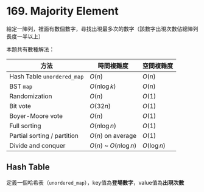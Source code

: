 # 169. Majority Element

給定一陣列，裡面有數個數字，尋找出現最多次的數字（該數字出現次數佔總陣列長度一半以上）

本題共有數種解法：

| 方法 | 時間複雜度 | 空間複雜度 |
| --- | --------- | -------- |
| Hash Table `unordered_map` | $O(n)$ | $O(n)$ | 
| BST `map` | $O(n\log{k})$ | $O(n)$ |
| Randomization | $O(n)$ | $O(1)$ |
| Bit vote | $O(32n)$ | $O(1)$ |
| Boyer-Moore vote | $O(n)$ | $O(1)$ |
| Full sorting | $O(n\log n)$ | $O(1)$ |
| Partial sorting / partition | $O(n)$ on average | $O(1)$ |
| Divide and conquer | $O(n)$ ~ $O(n\log n)$ | $O(\log n)$ |

## Hash Table

定義一個哈希表（`unordered_map`），key值為**登場數字**，value值為**出現次數**

